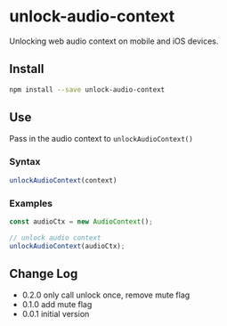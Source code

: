 # unlock-audio-context
Unlocking web audio context on mobile and iOS devices.

## Install
```sh
npm install --save unlock-audio-context
```

## Use
Pass in the audio context to `unlockAudioContext()`
### Syntax
```js
unlockAudioContext(context)
```

### Examples
```js
const audioCtx = new AudioContext();

// unlock audio context
unlockAudioContext(audioCtx);
```

## Change Log
- 0.2.0 only call unlock once, remove mute flag
- 0.1.0 add mute flag
- 0.0.1 initial version 